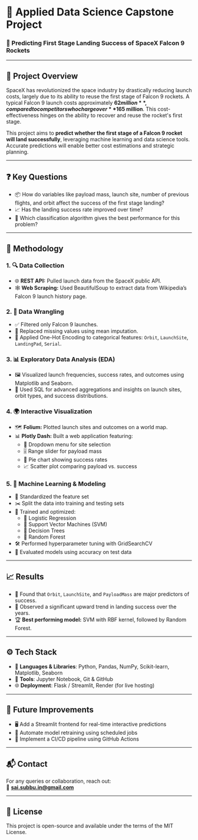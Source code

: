 # 🚀 Applied Data Science Capstone Project
### 🎯 Predicting First Stage Landing Success of SpaceX Falcon 9 Rockets

---

## 📄 Project Overview

SpaceX has revolutionized the space industry by drastically reducing launch costs, largely due to its ability to reuse the first stage of Falcon 9 rockets. A typical Falcon 9 launch costs approximately **$62 million**, compared to competitors who charge over **$165 million**. This cost-effectiveness hinges on the ability to recover and reuse the rocket's first stage.

This project aims to **predict whether the first stage of a Falcon 9 rocket will land successfully**, leveraging machine learning and data science tools. Accurate predictions will enable better cost estimations and strategic planning.

---

## ❓ Key Questions

- 📦 How do variables like payload mass, launch site, number of previous flights, and orbit affect the success of the first stage landing?
- 📈 Has the landing success rate improved over time?
- 🧠 Which classification algorithm gives the best performance for this problem?

---

## 🧪 Methodology

### 1. 🔍 **Data Collection**
- 🌐 **REST API:** Pulled launch data from the SpaceX public API.
- 🕸️ **Web Scraping:** Used BeautifulSoup to extract data from Wikipedia’s Falcon 9 launch history page.

### 2. 🧹 **Data Wrangling**
- ✅ Filtered only Falcon 9 launches.
- 🧮 Replaced missing values using mean imputation.
- 🧩 Applied One-Hot Encoding to categorical features: `Orbit`, `LaunchSite`, `LandingPad`, `Serial`.

### 3. 📊 **Exploratory Data Analysis (EDA)**
- 🖼️ Visualized launch frequencies, success rates, and outcomes using Matplotlib and Seaborn.
- 🧾 Used SQL for advanced aggregations and insights on launch sites, orbit types, and success distributions.

### 4. 🌍 **Interactive Visualization**
- 🗺️ **Folium:** Plotted launch sites and outcomes on a world map.
- 📊 **Plotly Dash:** Built a web application featuring:
  - 🔽 Dropdown menu for site selection
  - 🎚️ Range slider for payload mass
  - 🥧 Pie chart showing success rates
  - 📈 Scatter plot comparing payload vs. success

### 5. 🤖 **Machine Learning & Modeling**
- 🧪 Standardized the feature set
- ✂️ Split the data into training and testing sets
- 🔧 Trained and optimized:
  - 🔹 Logistic Regression
  - 🔸 Support Vector Machines (SVM)
  - 🌲 Decision Trees
  - 🌳 Random Forest
- 🛠️ Performed hyperparameter tuning with GridSearchCV
- 📏 Evaluated models using accuracy on test data

---

## 📈 Results

- 📌 Found that `Orbit`, `LaunchSite`, and `PayloadMass` are major predictors of success.
- 📅 Observed a significant upward trend in landing success over the years.
- 🏆 **Best performing model:** SVM with RBF kernel, followed by Random Forest.

---

## ⚙️ Tech Stack

- 🐍 **Languages & Libraries**: Python, Pandas, NumPy, Scikit-learn, Matplotlib, Seaborn  
- 🧰 **Tools**: Jupyter Notebook, Git & GitHub  
- 🌐 **Deployment**: Flask / Streamlit, Render (for live hosting)  

---

## 🚧 Future Improvements

- 🖥️ Add a Streamlit frontend for real-time interactive predictions
- 🔁 Automate model retraining using scheduled jobs
- 🔄 Implement a CI/CD pipeline using GitHub Actions

---

## 📬 Contact

For any queries or collaboration, reach out:  
📧 **sai.subbu.in@gmail.com**

---

## 📄 License

This project is open-source and available under the terms of the MIT License.
